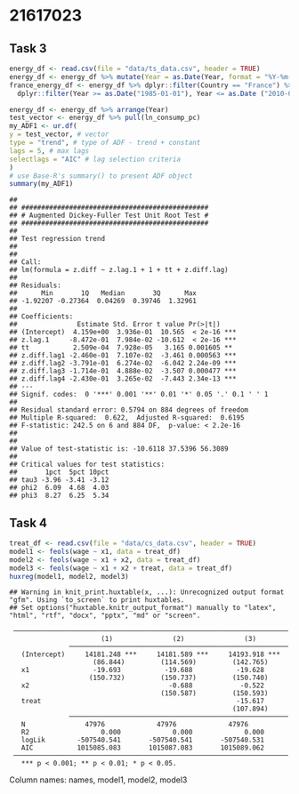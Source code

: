 21617023
================

## Task 3

``` r
energy_df <- read.csv(file = "data/ts_data.csv", header = TRUE) 
energy_df <- energy_df %>% mutate(Year = as.Date(Year, format = "%Y-%m-%d")) 
france_energy_df <- energy_df %>% dplyr::filter(Country == "France") %>% 
  dplyr::filter(Year >= as.Date("1985-01-01"), Year <= as.Date ("2010-01-01"))

energy_df <- energy_df %>% arrange(Year)
test_vector <- energy_df %>% pull(ln_consump_pc)
my_ADF1 <- ur.df(
y = test_vector, # vector
type = "trend", # type of ADF - trend + constant
lags = 5, # max lags
selectlags = "AIC" # lag selection criteria
)
# use Base-R's summary() to present ADF object
summary(my_ADF1)
```

    ## 
    ## ############################################### 
    ## # Augmented Dickey-Fuller Test Unit Root Test # 
    ## ############################################### 
    ## 
    ## Test regression trend 
    ## 
    ## 
    ## Call:
    ## lm(formula = z.diff ~ z.lag.1 + 1 + tt + z.diff.lag)
    ## 
    ## Residuals:
    ##      Min       1Q   Median       3Q      Max 
    ## -1.92207 -0.27364  0.04269  0.39746  1.32961 
    ## 
    ## Coefficients:
    ##               Estimate Std. Error t value Pr(>|t|)    
    ## (Intercept)  4.159e+00  3.936e-01  10.565  < 2e-16 ***
    ## z.lag.1     -8.472e-01  7.984e-02 -10.612  < 2e-16 ***
    ## tt           2.509e-04  7.928e-05   3.165 0.001605 ** 
    ## z.diff.lag1 -2.460e-01  7.107e-02  -3.461 0.000563 ***
    ## z.diff.lag2 -3.791e-01  6.274e-02  -6.042 2.24e-09 ***
    ## z.diff.lag3 -1.714e-01  4.888e-02  -3.507 0.000477 ***
    ## z.diff.lag4 -2.430e-01  3.265e-02  -7.443 2.34e-13 ***
    ## ---
    ## Signif. codes:  0 '***' 0.001 '**' 0.01 '*' 0.05 '.' 0.1 ' ' 1
    ## 
    ## Residual standard error: 0.5794 on 884 degrees of freedom
    ## Multiple R-squared:  0.622,  Adjusted R-squared:  0.6195 
    ## F-statistic: 242.5 on 6 and 884 DF,  p-value: < 2.2e-16
    ## 
    ## 
    ## Value of test-statistic is: -10.6118 37.5396 56.3089 
    ## 
    ## Critical values for test statistics: 
    ##       1pct  5pct 10pct
    ## tau3 -3.96 -3.41 -3.12
    ## phi2  6.09  4.68  4.03
    ## phi3  8.27  6.25  5.34

## Task 4

``` r
treat_df <- read.csv(file = "data/cs_data.csv", header = TRUE) 
model1 <- feols(wage ~ x1, data = treat_df)
model2 <- feols(wage ~ x1 + x2, data = treat_df)
model3 <- feols(wage ~ x1 + x2 + treat, data = treat_df)
huxreg(model1, model2, model3)
```

    ## Warning in knit_print.huxtable(x, ...): Unrecognized output format "gfm". Using `to_screen` to print huxtables.
    ## Set options("huxtable.knitr_output_format") manually to "latex", "html", "rtf", "docx", "pptx", "md" or "screen".

     ─────────────────────────────────────────────────────────────────────
                           (1)               (2)               (3)        
                   ───────────────────────────────────────────────────────
       (Intercept)     14181.248 ***     14181.589 ***     14193.918 ***  
                         (86.844)         (114.569)         (142.765)     
       x1                -19.693           -19.688           -19.628      
                        (150.732)         (150.737)         (150.740)     
       x2                                   -0.688            -0.522      
                                          (150.587)         (150.593)     
       treat                                                 -15.617      
                                                            (107.894)     
                   ───────────────────────────────────────────────────────
       N               47976             47976             47976          
       R2                  0.000             0.000             0.000      
       logLik        -507540.541       -507540.541       -507540.531      
       AIC           1015085.083       1015087.083       1015089.062      
     ─────────────────────────────────────────────────────────────────────
       *** p < 0.001; ** p < 0.01; * p < 0.05.                            

Column names: names, model1, model2, model3
